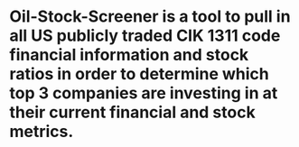 # Oil-Stock-Screener is a tool to pull in all US publicly traded CIK 1311 code financial information and stock ratios in order to determine which top 3 companies are investing in at their current financial and stock metrics.
